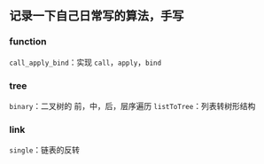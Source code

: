 ## 记录一下自己日常写的算法，手写

### function

`call_apply_bind`：实现 `call`，`apply`，`bind`

### tree

`binary`：二叉树的 前，中，后，层序遍历
`listToTree`：列表转树形结构

### link

`single`：链表的反转